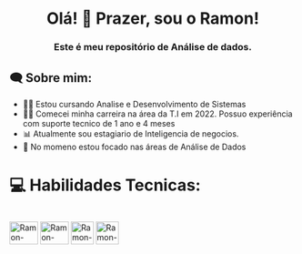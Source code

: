 <h1 align="center">Olá! 👋 Prazer, sou o Ramon!</h1>
<h3 align="center">Este é meu repositório de Análise de dados.</h3>

<h2 align="left">🗨 Sobre mim:</h2>

 - 👨‍🎓 Estou cursando Analise e Desenvolvimento de Sistemas
 - 👨‍💻 Comecei minha carreira na área da T.I em 2022. Possuo experiência com suporte tecnico de 1 ano e 4 meses
 - 📊 Atualmente sou estagiario de Inteligencia de negocios.
 - 🔭 No momeno estou focado nas áreas de Análise de Dados


# 💻 Habilidades Tecnicas:
<div style="display: inline_block"><br>
  <img alt="Ramon-python" height="40" width="50" src="https://cdn.jsdelivr.net/gh/devicons/devicon@latest/icons/python/python-original.svg"/>
  <img alt="Ramon-mysql" height="40" width="50" src="https://cdn.jsdelivr.net/gh/devicons/devicon@latest/icons/mysql/mysql-original.svg"/>
  <img alt="Ramon-BI" height="40" width="40" src="https://img.icons8.com/?size=100&id=Ny0t2MYrJ70p&format=png&color=000000"/>
  <img alt="Ramon-Excel" height="40" width="40" src="https://img.icons8.com/?size=100&id=117561&format=png&color=000000/">
</div>
